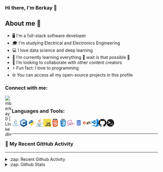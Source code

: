 ### Hi there, I'm Berkay 👋

## About me 🔭

- 🖥 I'm a full-stack software developer
- 🎓 I'm studying Electrical and Electronics Engineering
- 💻 I love data science and deep learning
- 🌱 I’m currently learning everything 🤣 wait is that possible 🤔
- 👯 I’m looking to collaborate with other content creators
- ⚡ Fun fact: I love to programming
- 🌐 You can access all my open-source projects in this profile

### Connect with me:

<img align="left" alt="mberkay0 | LinkedIn" width="22px" src="https://cdn.jsdelivr.net/npm/simple-icons@v3/icons/linkedin.svg" />


<br />

### Languages and Tools:

<img align="left" alt="C" width="26px" src="https://raw.githubusercontent.com/github/explore/80688e429a7d4ef2fca1e82350fe8e3517d3494d/topics/c/c.png" />
<img align="left" alt="C++" width="26px" src="https://raw.githubusercontent.com/github/explore/80688e429a7d4ef2fca1e82350fe8e3517d3494d/topics/cpp/cpp.png" />
<img align="left" alt="Python" width="26px" src="https://raw.githubusercontent.com/github/explore/80688e429a7d4ef2fca1e82350fe8e3517d3494d/topics/python/python.png" />
<img align="left" alt="Java" width="26px" src="https://raw.githubusercontent.com/github/explore/80688e429a7d4ef2fca1e82350fe8e3517d3494d/topics/java/java.png" />
<img align="left" alt="JavaScript" width="26px" src="https://raw.githubusercontent.com/github/explore/80688e429a7d4ef2fca1e82350fe8e3517d3494d/topics/javascript/javascript.png" />
<img align="left" alt="HTML5" width="26px" src="https://raw.githubusercontent.com/github/explore/80688e429a7d4ef2fca1e82350fe8e3517d3494d/topics/html/html.png" />
<img align="left" alt="CSS3" width="26px" src="https://raw.githubusercontent.com/github/explore/80688e429a7d4ef2fca1e82350fe8e3517d3494d/topics/css/css.png" />
<img align="left" alt="Sass" width="26px" src="https://raw.githubusercontent.com/github/explore/80688e429a7d4ef2fca1e82350fe8e3517d3494d/topics/sass/sass.png" />
<img align="left" alt="SQL" width="26px" src="https://raw.githubusercontent.com/github/explore/80688e429a7d4ef2fca1e82350fe8e3517d3494d/topics/sql/sql.png" />
<img align="left" alt="Git" width="26px" src="https://raw.githubusercontent.com/github/explore/80688e429a7d4ef2fca1e82350fe8e3517d3494d/topics/git/git.png" />
<img align="left" alt="Visual Studio Code" width="26px" src="https://raw.githubusercontent.com/github/explore/80688e429a7d4ef2fca1e82350fe8e3517d3494d/topics/visual-studio-code/visual-studio-code.png" />
<img align="left" alt="GitHub" width="26px" src="https://raw.githubusercontent.com/github/explore/78df643247d429f6cc873026c0622819ad797942/topics/github/github.png" />
<img align="left" alt="Terminal" width="26px" src="https://raw.githubusercontent.com/github/explore/80688e429a7d4ef2fca1e82350fe8e3517d3494d/topics/terminal/terminal.png" />

<br />
<br />

---


### 🔔 My Recent GitHub Activity
---

<details>
  <summary>:zap: Recent Github Activity</summary>
  
<!--START_SECTION:activity-->
1. 💪 Opened PR [#1]
2. 🗣 Commented on [#1]
3. 🗣 Commented on [#1]
4. 💪 Opened PR [#1]
5. ❗️ Closed issue [#1]
<!--END_SECTION:activity-->


</details>

<details>
  <summary>:zap: Github Stats</summary>
  <a>💪 Maybe you want to star my projects<a/>
   
  <img align="left" alt="mberkay0 Github Stats" src="https://github-readme-stats.vercel.app/api/pin/?username=mberkay0&repo=github-readme-stats" />

</details>

<!--LINKS:-->

<!--END_LINKS-->
